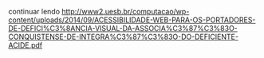continuar lendo http://www2.uesb.br/computacao/wp-content/uploads/2014/09/ACESSIBILIDADE-WEB-PARA-OS-PORTADORES-DE-DEFICI%C3%8ANCIA-VISUAL-DA-ASSOCIA%C3%87%C3%83O-CONQUISTENSE-DE-INTEGRA%C3%87%C3%83O-DO-DEFICIENTE-ACIDE.pdf
